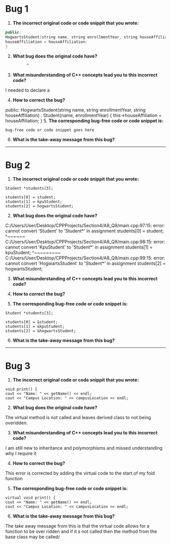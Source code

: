 # Bug 1

1. **The incorrect original code or code snippit that you wrote:**

``` cpp
public:
HogwartsStudent(string name, string enrollmentYear, string houseAffiliation) : Student(name, enrollmentYear) {
houseAffiliation = houseAffiliation;
}
```

2. **What bug does the original code have?**

             ^

3. **What misunderstanding of C++ concepts lead you to this incorrect code?**

I needed to declare a 

4. **How to correct the bug?**

 public:
HogwartsStudent(string name, string enrollmentYear, string houseAffiliation) : Student(name, enrollmentYear) {
this->houseAffiliation = houseAffiliation;
}
5. **The corresponding bug-free code or code snippet is:**

```
bug-free code or code snippet goes here

```

6. **What is the take-away message from this bug?**

---

# Bug 2

1. **The incorrect original code or code snippit that you wrote:**

```
Student *students[3];
  
students[0] = student;
students[1] = kpuStudent;
students[2] = hogwartsStudent;

```

2. **What bug does the original code have?**

  C:/Users/User/Desktop/CPPProjects/Section4/A8_Q8/main.cpp:97:15: error: cannot convert 'Student' to 'Student*' in assignment
 students[0] = student;
               ^~~~~~~
C:/Users/User/Desktop/CPPProjects/Section4/A8_Q8/main.cpp:98:15: error: cannot convert 'KpuStudent' to 'Student*' in assignment
 students[1] = kpuStudent;
               ^~~~~~~~~~
C:/Users/User/Desktop/CPPProjects/Section4/A8_Q8/main.cpp:99:15: error: cannot convert 'HogwartsStudent' to 'Student*' in assignment
 students[2] = hogwartsStudent;

3. **What misunderstanding of C++ concepts lead you to this incorrect code?**

4. **How to correct the bug?**

5. **The corresponding bug-free code or code snippet is:**

```
Student *students[3];
  
students[0] = &student;
students[1] = &kpuStudent;
students[2] = &hogwartsStudent;

```

6. **What is the take-away message from this bug?**

---

# Bug 3

1. **The incorrect original code or code snippit that you wrote:**

```
void print() {
cout << "Name: " << getName() << endl;
cout << "Campus Location: " << campusLocation << endl;

```
2. **What bug does the original code have?**

The virtual method is not called and leaves derived class to not being overidden. 

3. **What misunderstanding of C++ concepts lead you to this incorrect code?**

I am still new to inheritance and polymorphisms and missed understanding why I require it

4. **How to correct the bug?**

This error is corrected by adding the virtual code to the start of my foid function

5. **The corresponding bug-free code or code snippet is:**

```
virtual void print() {
cout << "Name: " << getName() << endl;
cout << "Campus Location: " << campusLocation << endl;

```

6. **What is the take-away message from this bug?**

The take away message from this is that the virtual code allows for a function to be over ridden and if it s not called then the method from the base class may be called/
